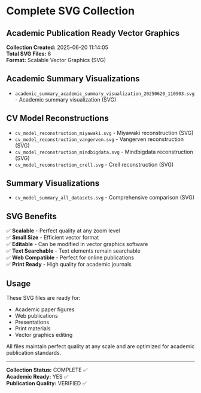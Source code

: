 # Complete SVG Collection
## Academic Publication Ready Vector Graphics

**Collection Created:** 2025-06-20 11:14:05  
**Total SVG Files:** 6  
**Format:** Scalable Vector Graphics (SVG)  

## Academic Summary Visualizations
- `academic_summary_academic_summary_visualization_20250620_110903.svg` - Academic summary visualization (SVG)

## CV Model Reconstructions
- `cv_model_reconstruction_miyawaki.svg` - Miyawaki reconstruction (SVG)
- `cv_model_reconstruction_vangerven.svg` - Vangerven reconstruction (SVG)
- `cv_model_reconstruction_mindbigdata.svg` - Mindbigdata reconstruction (SVG)
- `cv_model_reconstruction_crell.svg` - Crell reconstruction (SVG)

## Summary Visualizations
- `cv_model_summary_all_datasets.svg` - Comprehensive comparison (SVG)

## SVG Benefits

✅ **Scalable** - Perfect quality at any zoom level  
✅ **Small Size** - Efficient vector format  
✅ **Editable** - Can be modified in vector graphics software  
✅ **Text Searchable** - Text elements remain searchable  
✅ **Web Compatible** - Perfect for online publications  
✅ **Print Ready** - High quality for academic journals  

## Usage

These SVG files are ready for:
- Academic paper figures
- Web publications
- Presentations
- Print materials
- Vector graphics editing

All files maintain perfect quality at any scale and are optimized for academic publication standards.

---
**Collection Status:** COMPLETE ✅  
**Academic Ready:** YES ✅  
**Publication Quality:** VERIFIED ✅  
